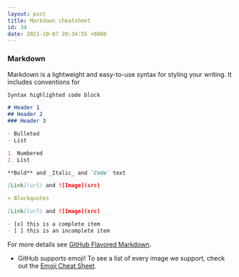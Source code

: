 ```yaml
---
layout: post
title: Markdown cheatsheet
id: 34
date: 2021-10-07 20:34:55 +0800
---
```


### Markdown

Markdown is a lightweight and easy-to-use syntax for styling your writing. It includes conventions for

```markdown
Syntax highlighted code block

# Header 1
## Header 2
### Header 3

- Bulleted
- List

1. Numbered
2. List

**Bold** and _Italic_ and `Code` text

[Link](url) and ![Image](src)

> Blockquotes

[Link](url) and ![Image](src)

- [x] this is a complete item
- [ ] this is an incomplete item

```

For more details see [GitHub Flavored Markdown](https://guides.github.com/features/mastering-markdown/).

- GitHub supports emoji! To see a list of every image we support, check out the [Emoji Cheat Sheet](https://github.com/ikatyang/emoji-cheat-sheet/blob/master/README.md).


